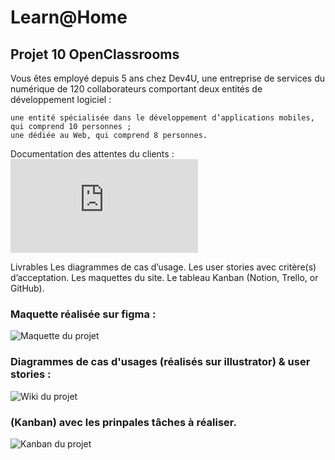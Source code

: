 # Learn@Home

## Projet 10 OpenClassrooms 

Vous êtes employé depuis 5 ans chez Dev4U, une entreprise de services du numérique de 120 collaborateurs comportant deux entités de développement logiciel : 

    une entité spécialisée dans le développement d’applications mobiles, qui comprend 10 personnes ;
    une dédiée au Web, qui comprend 8 personnes. 

Documentation des attentes du clients :
![Documentation du projet](https://s3-eu-west-1.amazonaws.com/course.oc-static.com/projects/Front-End+V2/P8+-+Gestion+de+projet/Notes+-+Re%CC%81union+Learn@Home.pdf)

Livrables
    Les diagrammes de cas d’usage.
    Les user stories avec critère(s) d’acceptation.
    Les maquettes du site.
    Le tableau Kanban (Notion, Trello, or GitHub).

### Maquette réalisée sur figma :
![Maquette du projet](https://www.figma.com/file/BjxFG9KC2XXp6HH26GoRf4/Learn@home)

### Diagrammes de cas d'usages (réalisés sur illustrator) & user stories :
![Wiki du projet](https://github.com/acapolungo/adriencapolungo_10_28012022/wiki)

### (Kanban) avec les prinpales tâches à réaliser.
![Kanban du projet](https://github.com/acapolungo/adriencapolungo_10_28012022/projects/1)
